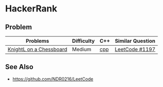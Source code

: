 # HackerRank

## Problem
| Problems | Difficulty | C++ | Similar Question |
| -------- | ---------- | --- | ---------------- |
| [KnightL on a Chessboard](https://www.hackerrank.com/challenges/knightl-on-chessboard/) | Medium | [cpp](https://github.com/NDR0216/HackerRank/blob/main/code/KnightLOnAChessboard/KnightLOnAChessboard.cpp) | [LeetCode #1197](https://leetcode.com/problems/minimum-knight-moves/) |

## See Also
* https://github.com/NDR0216/LeetCode
